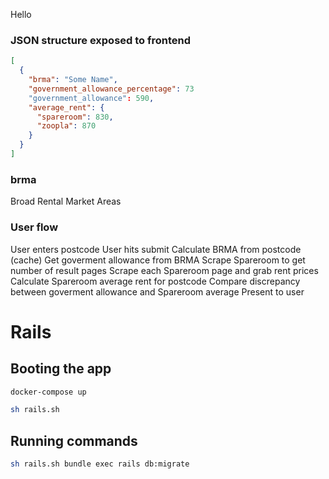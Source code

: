 Hello

### JSON structure exposed to frontend

```json
[
  {
    "brma": "Some Name",
    "government_allowance_percentage": 73
    "government_allowance": 590,
    "average_rent": {
      "spareroom": 830,
      "zoopla": 870
    }
  }
]
```

### brma
Broad Rental Market Areas

### User flow
User enters postcode
User hits submit
Calculate BRMA from postcode (cache)
Get goverment allowance from BRMA
Scrape Spareroom to get number of result pages
Scrape each Spareroom page and grab rent prices
Calculate Spareroom average rent for postcode
Compare discrepancy between goverment allowance and Spareroom average
Present to user

# Rails

## Booting the app

```sh
docker-compose up
```

```sh
sh rails.sh
```

## Running commands

```sh
sh rails.sh bundle exec rails db:migrate
```
